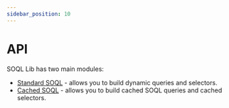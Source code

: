 ```yaml
---
sidebar_position: 10
---
```


# API

SOQL Lib has two main modules:

- [Standard SOQL](./standard-soql/soql.md) - allows you to build dynamic queries and selectors.
- [Cached SOQL](./cached-soql/soql-cache.md) - allows you to build cached SOQL queries and cached selectors.
